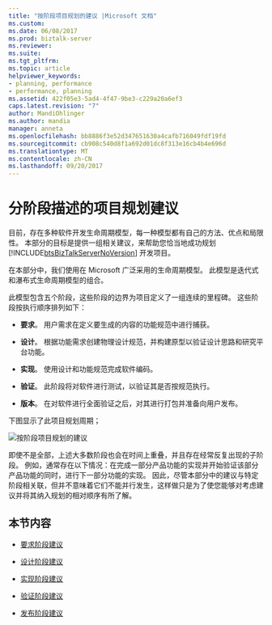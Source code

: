 ```yaml
---
title: "按阶段项目规划的建议 |Microsoft 文档"
ms.custom: 
ms.date: 06/08/2017
ms.prod: biztalk-server
ms.reviewer: 
ms.suite: 
ms.tgt_pltfrm: 
ms.topic: article
helpviewer_keywords:
- planning, performance
- performance, planning
ms.assetid: 422f05e3-5ad4-4f47-9be3-c229a20a6ef3
caps.latest.revision: "7"
author: MandiOhlinger
ms.author: mandia
manager: anneta
ms.openlocfilehash: bb8886f3e52d347651630a4cafb716049fdf19fd
ms.sourcegitcommit: cb908c540d8f1a692d01dc8f313e16cb4b4e696d
ms.translationtype: MT
ms.contentlocale: zh-CN
ms.lasthandoff: 09/20/2017
---
```

# <a name="project-planning-recommendations-by-phase"></a>分阶段描述的项目规划建议
目前，存在多种软件开发生命周期模型，每一种模型都有自己的方法、优点和局限性。 本部分的目标是提供一组相关建议，来帮助您恰当地成功规划 [!INCLUDE[btsBizTalkServerNoVersion](../includes/btsbiztalkservernoversion-md.md)] 开发项目。  
  
 在本部分中，我们使用在 Microsoft 广泛采用的生命周期模型。 此模型是迭代式和瀑布式生命周期模型的组合。  
  
 此模型包含五个阶段，这些阶段的边界为项目定义了一组连续的里程碑。 这些阶段按执行顺序排列如下：  
  
-   **要求**。 用户需求在定义要生成的内容的功能规范中进行捕获。  
  
-   **设计**。 根据功能需求创建物理设计规范，并构建原型以验证设计思路和研究平台功能。  
  
-   **实现**。 使用设计和功能规范完成软件编码。  
  
-   **验证**。 此阶段将对软件进行测试，以验证其是否按规范执行。  
  
-   **版本**。 在对软件进行全面验证之后，对其进行打包并准备向用户发布。  
  
 下图显示了此项目规划周期；  
  
 ![按阶段项目规划的建议](../core/media/planningbyphase.gif "PlanningByPhase")  
  
 即使不是全部，上述大多数阶段也会在时间上重叠，并且存在经常反复出现的子阶段。 例如，通常存在以下情况：在完成一部分产品功能的实现并开始验证该部分产品功能的同时，进行下一部分功能的实现。 因此，尽管本部分中的建议与特定阶段相关联，但并不意味着它们不能并行发生，这样做只是为了使您能够对考虑建议并将其纳入规划的相对顺序有所了解。  
  
## <a name="in-this-section"></a>本节内容  
  
-   [要求阶段建议](../core/requirements-phase-recommendations.md)  
  
-   [设计阶段建议](../core/design-phase-recommendations.md)  
  
-   [实现阶段建议](../core/implementation-phase-recommendations.md)  
  
-   [验证阶段建议](../core/verification-phase-recommendations.md)  
  
-   [发布阶段建议](../core/release-phase-recommendations.md)